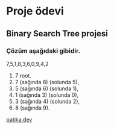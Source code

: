 # Proje ödevi 
## Binary Search Tree projesi
### Çözüm aşağıdaki gibidir.

7,5,1,8,3,6,0,9,4,2 
1. 7 root.
2. 7 (sağında 8) (solunda 5),
3. 5 (sağında 6) (solunda 1),
4. 1 (sağında 3) (solunda 0),
5. 3 (sağında 4) (solunda 2),
6. 8 (sağında 9).

[patika.dev](https//patika.dev/tr)

